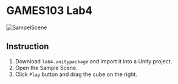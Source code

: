 # GAMES103 Lab4
![SampelScene](./img/shallow_wave_equation_water.gif)
## Instruction
1. Download ```lab4.unitypackage``` and import it into a Unity project.
2. Open the Sample Scene.
3. Click ```Play``` button and drag the cube on the right.